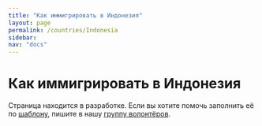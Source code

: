 ```yaml
---
title: "Как иммигрировать в Индонезия"
layout: page
permalink: /countries/Indonesia
sidebar:
nav: "docs"
---
```


# Как иммигрировать в Индонезия

Страница находится в разработке. Если вы хотите помочь заполнить её по [шаблону](/template), пишите в нашу [группу волонтёров](https://t.me/+FHi3FnJaoWJkMDAx).
